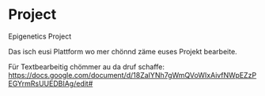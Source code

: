 # Project
Epigenetics Project

Das isch eusi Plattform wo mer chönnd zäme euses Projekt bearbeite.

Für Textbearbeitig chömmer au da druf schaffe:
https://docs.google.com/document/d/18ZaIYNh7gWmQVoWIxAivfNWpEZzPEGYrmRsUUEDBIAg/edit#
